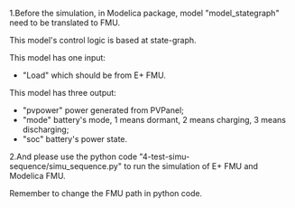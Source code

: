 1.Before the simulation, in Modelica package, model "model_stategraph" need to be translated to FMU. 
  
This model's control logic is based at state-graph.
  
  This model has one input: 
  - "Load" which should be from E+ FMU.
  
  This model has three output: 
  - "pvpower" power generated from PVPanel;
  - "mode" battery's mode, 1 means dormant, 2 means charging, 3 means discharging;
  - "soc" battery's power state.

2.And please use the python code "4-test-simu-sequence/simu_sequence.py" to run the simulation of E+ FMU and Modelica FMU.
  
 Remember to change the FMU path in python code.




